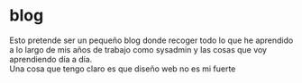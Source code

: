 # blog

Esto pretende ser un pequeño blog donde recoger todo lo que he aprendido a lo largo de mis años de trabajo como sysadmin y las cosas que voy aprendiendo día a día.  
Una cosa que tengo claro es que diseño web no es mi fuerte
